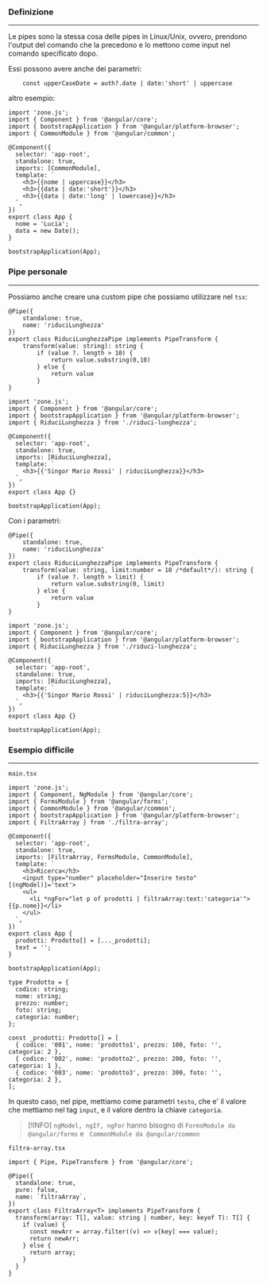 ### Definizione
---
Le pipes sono la stessa cosa delle pipes in Linux/Unix, ovvero, prendono l'output del comando che la precedono e lo mettono come input nel comando specificato dopo.

Essi possono avere anche dei parametri:

```tsx
	const upperCaseDate = auth?.date | date:'short' | uppercase
```

altro esempio:

```tsx
import 'zone.js';
import { Component } from '@angular/core';
import { bootstrapApplication } from '@angular/platform-browser';
import { CommonModule } from '@angular/common';

@Component({
  selector: 'app-root',
  standalone: true,
  imports: [CommonModule],
  template: `
    <h3>{{nome | uppercase}}</h3>
    <h3>{{data | date:'short'}}</h3>
    <h3>{{data | date:'long' | lowercase}}</h3>
  `,
})
export class App {
  nome = 'Lucia';
  data = new Date();
}

bootstrapApplication(App);

```

### Pipe personale
---
Possiamo anche creare una custom pipe che possiamo utilizzare nel `tsx`:

```tsx
@Pipe({
	standalone: true,
	name: 'riduciLunghezza'
})
export class RiduciLunghezzaPipe implements PipeTransform {
	transform(value: string): string {
		if (value ?. length > 10) {
			return value.substring(0,10)
		} else {
			return value
		}
}
```

```tsx
import 'zone.js';
import { Component } from '@angular/core';
import { bootstrapApplication } from '@angular/platform-browser';
import { RiduciLunghezza } from './riduci-lunghezza';

@Component({
  selector: 'app-root',
  standalone: true,
  imports: [RiduciLunghezza],
  template: `
    <h3>{{'Singor Mario Rossi' | riduciLunghezza}}</h3>
  `,
})
export class App {}

bootstrapApplication(App);

```

Con i parametri: 

```tsx
@Pipe({
	standalone: true,
	name: 'riduciLunghezza'
})
export class RiduciLunghezzaPipe implements PipeTransform {
	transform(value: string, limit:number = 10 /*default*/): string {
		if (value ?. length > limit) {
			return value.substring(0, limit)
		} else {
			return value
		}
}
```

```tsx
import 'zone.js';
import { Component } from '@angular/core';
import { bootstrapApplication } from '@angular/platform-browser';
import { RiduciLunghezza } from './riduci-lunghezza';

@Component({
  selector: 'app-root',
  standalone: true,
  imports: [RiduciLunghezza],
  template: `
    <h3>{{'Singor Mario Rossi' | riduciLunghezza:5}}</h3>
  `,
})
export class App {}

bootstrapApplication(App);

```
### Esempio difficile
---
`main.tsx`

```tsx
import 'zone.js';
import { Component, NgModule } from '@angular/core';
import { FormsModule } from '@angular/forms';
import { CommonModule } from '@angular/common';
import { bootstrapApplication } from '@angular/platform-browser';
import { FiltraArray } from './filtra-array';

@Component({
  selector: 'app-root',
  standalone: true,
  imports: [FiltraArray, FormsModule, CommonModule],
  template: `
    <h3>Ricerca</h3>
    <input type="number" placeholder="Inserire testo" [(ngModel)]='text'>
    <ul>
      <li *ngFor="let p of prodotti | filtraArray:text:'categoria'">{{p.nome}}</li>
    </ul>
  `,
})
export class App {
  prodotti: Prodotto[] = [..._prodotti];
  text = '';
}

bootstrapApplication(App);

type Prodotto = {
  codice: string;
  nome: string;
  prezzo: number;
  foto: string;
  categoria: number;
};

const _prodotti: Prodotto[] = [
  { codice: '001', nome: 'prodotto1', prezzo: 100, foto: '', categoria: 2 },
  { codice: '002', nome: 'prodotto2', prezzo: 200, foto: '', categoria: 1 },
  { codice: '003', nome: 'prodotto3', prezzo: 300, foto: '', categoria: 2 },
];

```

In questo caso, nel pipe, mettiamo come parametri `testo`, che e' il valore che mettiamo nel tag `input`, e il valore dentro la chiave `categoria`.

>[!INFO]
>`ngModel, ngIf, ngFor` hanno bisogno di `FormsModule da @angular/forms` e ` CommonModule da @angular/common`



`filtra-array.tsx`

```tsx
import { Pipe, PipeTransform } from '@angular/core';

@Pipe({
  standalone: true,
  pure: false,
  name: `filtraArray`,
})
export class FiltraArray<T> implements PipeTransform {
  transform(array: T[], value: string | number, key: keyof T): T[] {
    if (value) {
      const newArr = array.filter((v) => v[key] === value);
      return newArr;
    } else {
      return array;
    }
  }
}

```